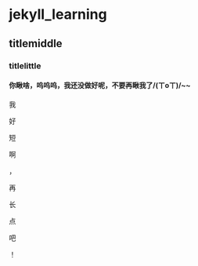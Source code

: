 <script type="text/javascript" color="0,0,255" opacity='0.7' zIndex="-2" count="99" src="https://priderbill.github.io/lib/canvas-nest/canvas-nest.min.js"></script>

# jekyll_learning
## titlemiddle
### titlelittle
#### 你瞅啥，呜呜呜，我还没做好呢，不要再瞅我了/(ㄒoㄒ)/~~
我

好

短

啊

，

再

长

点

吧

！
